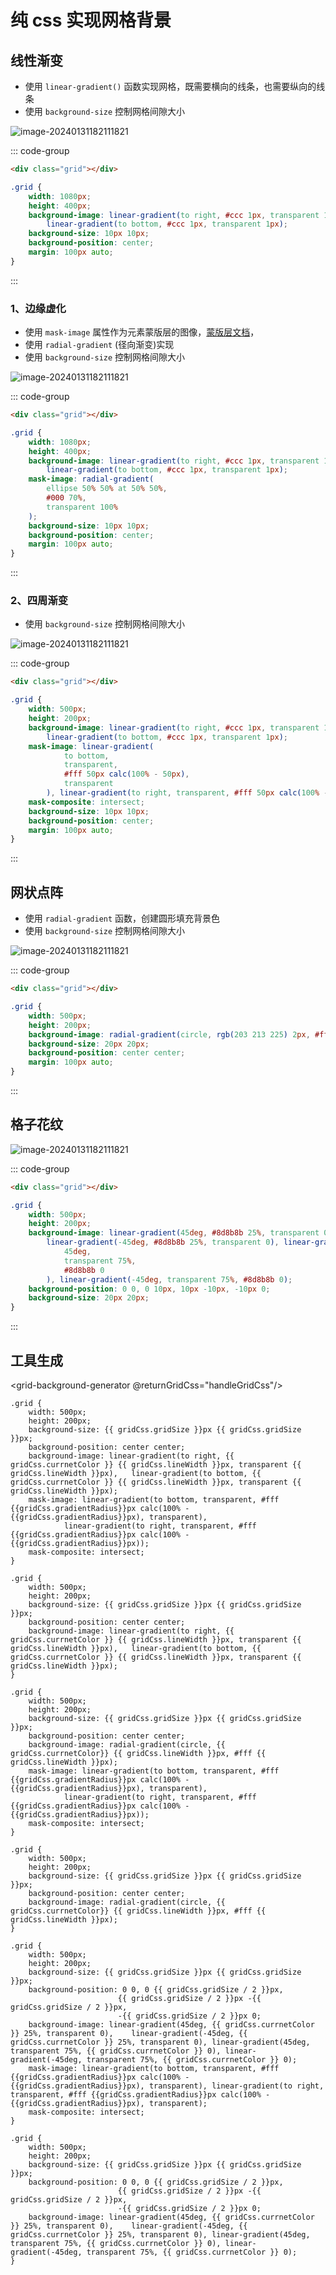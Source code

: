 # 纯 css 实现网格背景

## 线性渐变

- 使用 `linear-gradient()` 函数实现网格，既需要横向的线条，也需要纵向的线条
- 使用 `background-size` 控制网格间隙大小

![image-20240131182111821](/public/sundries/纯css网格背景-完整.png)

::: code-group

```html [grid.html]
<div class="grid"></div>
```

```css [grid.css]
.grid {
	width: 1080px;
	height: 400px;
	background-image: linear-gradient(to right, #ccc 1px, transparent 1px),
		linear-gradient(to bottom, #ccc 1px, transparent 1px);
	background-size: 10px 10px;
	background-position: center;
	margin: 100px auto;
}
```

:::

### 1、边缘虚化

- 使用 `mask-image` 属性作为元素蒙版层的图像，[蒙版层文档](https://developer.mozilla.org/zh-CN/docs/Web/CSS/mask-image)，
- 使用 `radial-gradient` (径向渐变)实现
- 使用 `background-size` 控制网格间隙大小

![image-20240131182111821](/public/sundries/纯css网格背景-虚化.png)

::: code-group

```html [grid.html]
<div class="grid"></div>
```

```css [grid.css]
.grid {
	width: 1080px;
	height: 400px;
	background-image: linear-gradient(to right, #ccc 1px, transparent 1px),
		linear-gradient(to bottom, #ccc 1px, transparent 1px);
	mask-image: radial-gradient(
		ellipse 50% 50% at 50% 50%,
		#000 70%,
		transparent 100%
	);
	background-size: 10px 10px;
	background-position: center;
	margin: 100px auto;
}
```

:::

### 2、四周渐变

- 使用 `background-size` 控制网格间隙大小

![image-20240131182111821](/public/sundries/纯css网格背景-四周渐变.png)

::: code-group

```html [grid.html]
<div class="grid"></div>
```

```css [grid.css]
.grid {
	width: 500px;
	height: 200px;
	background-image: linear-gradient(to right, #ccc 1px, transparent 1px),
		linear-gradient(to bottom, #ccc 1px, transparent 1px);
	mask-image: linear-gradient(
			to bottom,
			transparent,
			#fff 50px calc(100% - 50px),
			transparent
		), linear-gradient(to right, transparent, #fff 50px calc(100% - 50px), transparent);
	mask-composite: intersect;
	background-size: 10px 10px;
	background-position: center;
	margin: 100px auto;
}
```

:::

## 网状点阵

- 使用 `radial-gradient` 函数，创建圆形填充背景色
- 使用 `background-size` 控制网格间隙大小

![image-20240131182111821](/public/sundries/纯css网状点阵背景.png)

::: code-group

```html [grid.html]
<div class="grid"></div>
```

```css [grid.css]
.grid {
	width: 500px;
	height: 200px;
	background-image: radial-gradient(circle, rgb(203 213 225) 2px, #fff 2px);
	background-size: 20px 20px;
	background-position: center center;
	margin: 100px auto;
}
```

:::

## 格子花纹

![image-20240131182111821](/public/sundries/纯css网格背景-格子花纹.png)

::: code-group

```html [grid.html]
<div class="grid"></div>
```

```css [grid.css]
.grid {
	width: 500px;
	height: 200px;
	background-image: linear-gradient(45deg, #8d8b8b 25%, transparent 0),
		linear-gradient(-45deg, #8d8b8b 25%, transparent 0), linear-gradient(
			45deg,
			transparent 75%,
			#8d8b8b 0
		), linear-gradient(-45deg, transparent 75%, #8d8b8b 0);
	background-position: 0 0, 0 10px, 10px -10px, -10px 0;
	background-size: 20px 20px;
}
```

:::

## 工具生成

<grid-background-generator @returnGridCss="handleGridCss"/>

<script setup>
	import { ref } from "vue"

	const gridCss = ref({})

	const size = ref(10)
	const handleGridCss = (e) => {
		gridCss.value = e
		console.log(1, e)
	}

	

</script>

<div v-if="gridCss.currentModeIndex === 1 && gridCss.isShowMask">

```css-vue
.grid {
	width: 500px;
	height: 200px;
	background-size: {{ gridCss.gridSize }}px {{ gridCss.gridSize }}px;
	background-position: center center;
	background-image: linear-gradient(to right, {{ gridCss.currnetColor }} {{ gridCss.lineWidth }}px, transparent {{ gridCss.lineWidth }}px),	linear-gradient(to bottom, {{ gridCss.currnetColor }} {{ gridCss.lineWidth }}px, transparent {{ gridCss.lineWidth }}px);
	mask-image: linear-gradient(to bottom, transparent, #fff {{gridCss.gradientRadius}}px calc(100% - {{gridCss.gradientRadius}}px), transparent),
            linear-gradient(to right, transparent, #fff {{gridCss.gradientRadius}}px calc(100% - {{gridCss.gradientRadius}}px));
	mask-composite: intersect;
}
```

</div>

<div v-if="gridCss.currentModeIndex === 1 && !gridCss.isShowMask">

```css-vue
.grid {
	width: 500px;
	height: 200px;
	background-size: {{ gridCss.gridSize }}px {{ gridCss.gridSize }}px;
	background-position: center center;
	background-image: linear-gradient(to right, {{ gridCss.currnetColor }} {{ gridCss.lineWidth }}px, transparent {{ gridCss.lineWidth }}px),	linear-gradient(to bottom, {{ gridCss.currnetColor }} {{ gridCss.lineWidth }}px, transparent {{ gridCss.lineWidth }}px);
}
```

</div>

<div v-if="gridCss.currentModeIndex === 2 && gridCss.isShowMask">

```css-vue
.grid {
	width: 500px;
	height: 200px;
	background-size: {{ gridCss.gridSize }}px {{ gridCss.gridSize }}px;
	background-position: center center;
	background-image: radial-gradient(circle, {{ gridCss.currnetColor}} {{ gridCss.lineWidth }}px, #fff {{ gridCss.lineWidth }}px);
	mask-image: linear-gradient(to bottom, transparent, #fff {{gridCss.gradientRadius}}px calc(100% - {{gridCss.gradientRadius}}px), transparent),
            linear-gradient(to right, transparent, #fff {{gridCss.gradientRadius}}px calc(100% - {{gridCss.gradientRadius}}px));
	mask-composite: intersect;
}
```

</div>

<div v-if="gridCss.currentModeIndex === 2 && !gridCss.isShowMask">

```css-vue
.grid {
	width: 500px;
	height: 200px;
	background-size: {{ gridCss.gridSize }}px {{ gridCss.gridSize }}px;
	background-position: center center;
	background-image: radial-gradient(circle, {{ gridCss.currnetColor}} {{ gridCss.lineWidth }}px, #fff {{ gridCss.lineWidth }}px);
}
```

</div>

<div v-if="gridCss.currentModeIndex === 3 && gridCss.isShowMask">

```css-vue
.grid {
	width: 500px;
	height: 200px;
	background-size: {{ gridCss.gridSize }}px {{ gridCss.gridSize }}px;
	background-position: 0 0, 0 {{ gridCss.gridSize / 2 }}px,
						{{ gridCss.gridSize / 2 }}px -{{ gridCss.gridSize / 2 }}px,
						-{{ gridCss.gridSize / 2 }}px 0;
	background-image: linear-gradient(45deg, {{ gridCss.currnetColor }} 25%, transparent 0),	linear-gradient(-45deg, {{ gridCss.currnetColor }} 25%, transparent 0), linear-gradient(45deg, transparent 75%, {{ gridCss.currnetColor }} 0), linear-gradient(-45deg, transparent 75%, {{ gridCss.currnetColor }} 0);
	mask-image: linear-gradient(to bottom, transparent, #fff {{gridCss.gradientRadius}}px calc(100% - {{gridCss.gradientRadius}}px), transparent), linear-gradient(to right, transparent, #fff {{gridCss.gradientRadius}}px calc(100% - {{gridCss.gradientRadius}}px), transparent);
	mask-composite: intersect;
}
```

</div>

<div v-if="gridCss.currentModeIndex === 3 && !gridCss.isShowMask">

```css-vue
.grid {
	width: 500px;
	height: 200px;
	background-size: {{ gridCss.gridSize }}px {{ gridCss.gridSize }}px;
	background-position: 0 0, 0 {{ gridCss.gridSize / 2 }}px,
						{{ gridCss.gridSize / 2 }}px -{{ gridCss.gridSize / 2 }}px,
						-{{ gridCss.gridSize / 2 }}px 0;
	background-image: linear-gradient(45deg, {{ gridCss.currnetColor }} 25%, transparent 0),	linear-gradient(-45deg, {{ gridCss.currnetColor }} 25%, transparent 0), linear-gradient(45deg, transparent 75%, {{ gridCss.currnetColor }} 0), linear-gradient(-45deg, transparent 75%, {{ gridCss.currnetColor }} 0);
}
```

</div>

